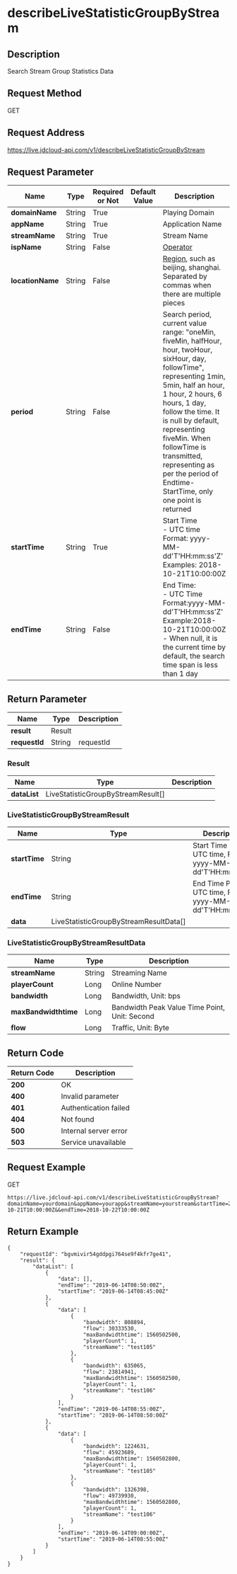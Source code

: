 # describeLiveStatisticGroupByStream


## Description
Search Stream Group Statistics Data

## Request Method
GET

## Request Address
https://live.jdcloud-api.com/v1/describeLiveStatisticGroupByStream


## Request Parameter
|Name|Type|Required or Not|Default Value|Description|
|---|---|---|---|---|
|**domainName**|String|True| |Playing Domain|
|**appName**|String|True| |Application Name|
|**streamName**|String|True| |Stream Name|
|**ispName**|String|False| |[Operator](../Reference/Operator.md)|
|**locationName**|String|False| |[Region](../Reference/Region.md), such as beijing, shanghai. Separated by commas when there are multiple pieces<br>|
|**period**|String|False| |Search period, current value range: "oneMin, fiveMin, halfHour, hour, twoHour, sixHour, day, followTime", representing 1min, 5min, half an hour, 1 hour, 2 hours, 6 hours, 1 day, follow the time. It is null by default, representing fiveMin. When followTime is transmitted, representing as per the period of Endtime-StartTime, only one point is returned<br>|
|**startTime**|String|True| |Start Time<br>- UTC time<br>  Format: yyyy-MM-dd'T'HH:mm:ss'Z'<br>  Examples: 2018-10-21T10:00:00Z<br>|
|**endTime**|String|False| |End Time:<br>- UTC Time<br>  Format:yyyy-MM-dd'T'HH:mm:ss'Z'<br>  Example:2018-10-21T10:00:00Z<br>- When null, it is the current time by default, the search time span is less than 1 day<br>|


## Return Parameter
|Name|Type|Description|
|---|---|---|
|**result**|Result| |
|**requestId**|String|requestId|

### Result
|Name|Type|Description|
|---|---|---|
|**dataList**|LiveStatisticGroupByStreamResult[]| |
### LiveStatisticGroupByStreamResult
|Name|Type|Description|
|---|---|---|
|**startTime**|String|Start Time Point, UTC time, Format: yyyy-MM-dd'T'HH:mm:ss'Z'<br>|
|**endTime**|String|End Time Point, UTC time, Format: yyyy-MM-dd'T'HH:mm:ss'Z'<br>|
|**data**|LiveStatisticGroupByStreamResultData[]| |
### LiveStatisticGroupByStreamResultData
|Name|Type|Description|
|---|---|---|
|**streamName**|String|Streaming Name<br>|
|**playerCount**|Long|Online Number<br>|
|**bandwidth**|Long|Bandwidth, Unit: bps<br>|
|**maxBandwidthtime**|Long|Bandwidth Peak Value Time Point, Unit: Second<br>|
|**flow**|Long|Traffic, Unit: Byte<br>|

## Return Code
|Return Code|Description|
|---|---|
|**200**|OK|
|**400**|Invalid parameter|
|**401**|Authentication failed|
|**404**|Not found|
|**500**|Internal server error|
|**503**|Service unavailable|

## Request Example
GET
```
https://live.jdcloud-api.com/v1/describeLiveStatisticGroupByStream?domainName=yourdomain&appName=yourapp&streamName=yourstream&startTime=2018-10-21T10:00:00Z&&endTime=2018-10-22T10:00:00Z
```

## Return Example
```
{
    "requestId": "bgvmivir54gddpgi764se9f4kfr7ge41", 
    "result": {
        "dataList": [
            {
                "data": [], 
                "endTime": "2019-06-14T08:50:00Z", 
                "startTime": "2019-06-14T08:45:00Z"
            }, 
            {
                "data": [
                    {
                        "bandwidth": 808894, 
                        "flow": 30333530, 
                        "maxBandwidthtime": 1560502500, 
                        "playerCount": 1, 
                        "streamName": "test105"
                    }, 
                    {
                        "bandwidth": 635065, 
                        "flow": 23814941, 
                        "maxBandwidthtime": 1560502500, 
                        "playerCount": 1, 
                        "streamName": "test106"
                    }
                ], 
                "endTime": "2019-06-14T08:55:00Z", 
                "startTime": "2019-06-14T08:50:00Z"
            }, 
            {
                "data": [
                    {
                        "bandwidth": 1224631, 
                        "flow": 45923689, 
                        "maxBandwidthtime": 1560502800, 
                        "playerCount": 1, 
                        "streamName": "test105"
                    }, 
                    {
                        "bandwidth": 1326398, 
                        "flow": 49739930, 
                        "maxBandwidthtime": 1560502800, 
                        "playerCount": 1, 
                        "streamName": "test106"
                    }
                ], 
                "endTime": "2019-06-14T09:00:00Z", 
                "startTime": "2019-06-14T08:55:00Z"
            }
        ]
    }
}
```
